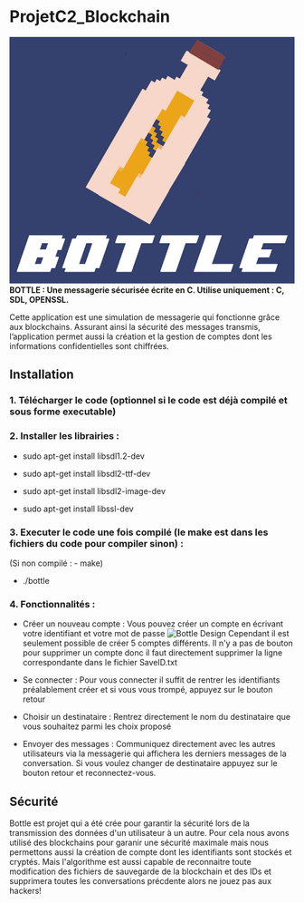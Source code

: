 # ProjetC2_Blockchain
![Bottle Design](bottle.png)
**BOTTLE : Une messagerie sécurisée écrite en C. Utilise uniquement : C, SDL, OPENSSL.**

Cette application est une simulation de messagerie qui fonctionne grâce aux blockchains. 
Assurant ainsi la sécurité des messages transmis, l’application permet aussi la création et la gestion de comptes dont les informations confidentielles sont chiffrées.

Installation
------------

### 1. Télécharger le code (optionnel si le code est déjà compilé et sous forme executable)


### 2. Installer les librairies :

- sudo apt-get install libsdl1.2-dev
- sudo apt-get install libsdl2-ttf-dev
- sudo apt-get install libsdl2-image-dev

- sudo apt-get install libssl-dev  

### 3. Executer le code une fois compilé (le make est dans les fichiers du code pour compiler sinon) :

(Si non compilé : - make)
- ./bottle

### 4. Fonctionnalités :

- Créer un nouveau compte : Vous pouvez créer un compte en écrivant votre identifiant et votre mot de passe
![Bottle Design](images/compte.bmp)
Cependant il est seulement possible de créer 5 comptes différents.
Il n'y a pas de bouton pour supprimer un compte donc il faut directement supprimer la ligne correspondante dans le fichier SaveID.txt

- Se connecter :  Pour vous connecter il suffit de rentrer les identifiants préalablement créer et si vous vous trompé, appuyez sur le bouton retour

- Choisir un destinataire : Rentrez directement le nom du destinataire que vous souhaitez parmi les choix proposé

- Envoyer des messages : Communiquez directement avec les autres utilisateurs via la messagerie qui affichera les derniers messages de la conversation. Si vous voulez changer de destinataire appuyez sur le bouton retour et reconnectez-vous.

Sécurité
------------

  Bottle est projet qui a été crée pour garantir la sécurité lors de la transmission des données d'un utilisateur à un autre. Pour cela nous avons utilisé des blockchains pour garanir une sécurité maximale mais nous permettons aussi la création de compte dont les identifiants sont stockés et cryptés. Mais l'algorithme est aussi capable de reconnaitre toute modification des fichiers de sauvegarde de la blockchain et des IDs et supprimera toutes les conversations précdente alors ne jouez pas aux hackers! 
